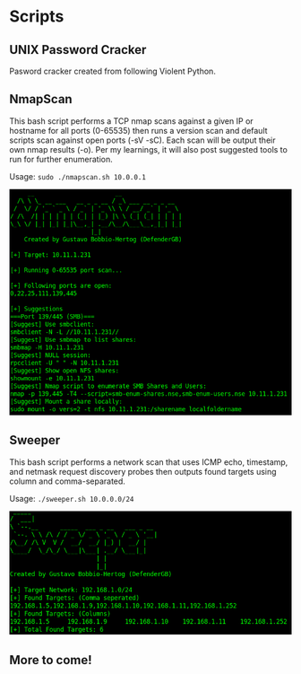 # Scripts

## UNIX Password Cracker
Pasword cracker created from following Violent Python.

## NmapScan
This bash script performs a TCP nmap scans against a given IP or hostname for all ports (0-65535) then runs a version scan and default scripts scan against open ports (-sV -sC). Each scan will be output their own nmap results (-o). Per my learnings, it will also post suggested tools to run for further enumeration.

Usage: `sudo ./nmapscan.sh 10.0.0.1`

 ![nmapscan example](example.PNG)

## Sweeper
This bash script performs a network scan that uses ICMP echo, timestamp, and netmask request discovery probes then outputs found targets using column and comma-separated.

Usage: `./sweeper.sh 10.0.0.0/24`

 ![sweeper example](sweeperexample.png)

## More to come!